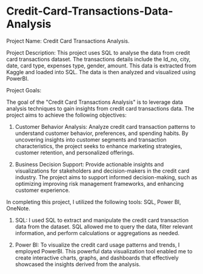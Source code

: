 # Credit-Card-Transactions-Data-Analysis

Project Name: Credit Card Transactions Analysis.

Project Description: This project uses SQL to analyse the data from credit card transactions dataset.
The transactions details include the Id_no, city, date, card type, expenses type, gender, amount. This data is extracted from Kaggle and loaded into SQL. The data is then analyzed and visualized using PowerBI.

Project Goals:

The goal of the "Credit Card Transactions Analysis" is to leverage data analysis techniques to gain insights from credit card transactions data. The project aims to achieve the following objectives:

1) Customer Behavior Analysis: Analyze credit card transaction patterns to understand customer behavior, preferences, and spending habits. By uncovering insights into customer segments and transaction characteristics, the project seeks to enhance marketing strategies, customer retention, and personalized offerings.

2) Business Decision Support: Provide actionable insights and visualizations for stakeholders and decision-makers in the credit card industry. The project aims to support informed decision-making, such as optimizing improving risk management frameworks, and enhancing customer experience.

In completing this project, I utilized the following tools: SQL, Power BI, OneNote.

1) SQL: I used SQL to extract and manipulate the credit card transaction data from the dataset. SQL allowed me to query the data, filter relevant information, and perform calculations or aggregations as needed.

2) Power BI: To visualize the credit card usage patterns and trends, I employed PowerBI. This powerful data visualization tool enabled me to create interactive charts, graphs, and dashboards that effectively showcased the insights derived from the analysis.
